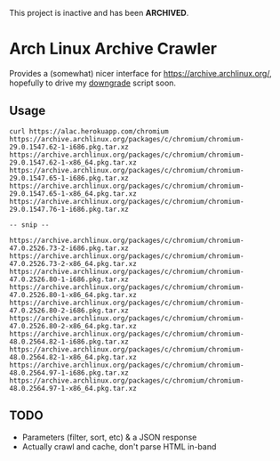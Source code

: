 This project is inactive and has been **ARCHIVED**.

# Arch Linux Archive Crawler

Provides a (somewhat) nicer interface for https://archive.archlinux.org/,
hopefully to drive my [downgrade][] script soon.

[downgrade]: https://github.com/pbrisbin/downgrade

## Usage

```
curl https://alac.herokuapp.com/chromium
https://archive.archlinux.org/packages/c/chromium/chromium-29.0.1547.62-1-i686.pkg.tar.xz
https://archive.archlinux.org/packages/c/chromium/chromium-29.0.1547.62-1-x86_64.pkg.tar.xz
https://archive.archlinux.org/packages/c/chromium/chromium-29.0.1547.65-1-i686.pkg.tar.xz
https://archive.archlinux.org/packages/c/chromium/chromium-29.0.1547.65-1-x86_64.pkg.tar.xz
https://archive.archlinux.org/packages/c/chromium/chromium-29.0.1547.76-1-i686.pkg.tar.xz

-- snip --

https://archive.archlinux.org/packages/c/chromium/chromium-47.0.2526.73-2-i686.pkg.tar.xz
https://archive.archlinux.org/packages/c/chromium/chromium-47.0.2526.73-2-x86_64.pkg.tar.xz
https://archive.archlinux.org/packages/c/chromium/chromium-47.0.2526.80-1-i686.pkg.tar.xz
https://archive.archlinux.org/packages/c/chromium/chromium-47.0.2526.80-1-x86_64.pkg.tar.xz
https://archive.archlinux.org/packages/c/chromium/chromium-47.0.2526.80-2-i686.pkg.tar.xz
https://archive.archlinux.org/packages/c/chromium/chromium-47.0.2526.80-2-x86_64.pkg.tar.xz
https://archive.archlinux.org/packages/c/chromium/chromium-48.0.2564.82-1-i686.pkg.tar.xz
https://archive.archlinux.org/packages/c/chromium/chromium-48.0.2564.82-1-x86_64.pkg.tar.xz
https://archive.archlinux.org/packages/c/chromium/chromium-48.0.2564.97-1-i686.pkg.tar.xz
https://archive.archlinux.org/packages/c/chromium/chromium-48.0.2564.97-1-x86_64.pkg.tar.xz
```

## TODO

- Parameters (filter, sort, etc) & a JSON response
- Actually crawl and cache, don't parse HTML in-band
